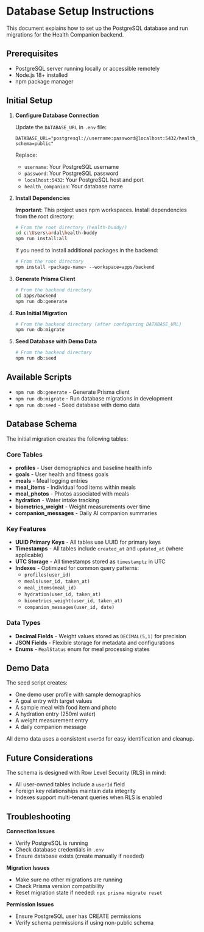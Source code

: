 # Database Setup Instructions

This document explains how to set up the PostgreSQL database and run migrations for the Health Companion backend.

## Prerequisites

- PostgreSQL server running locally or accessible remotely
- Node.js 18+ installed
- npm package manager

## Initial Setup

1. **Configure Database Connection**

   Update the `DATABASE_URL` in `.env` file:

   ```
   DATABASE_URL="postgresql://username:password@localhost:5432/health_companion?schema=public"
   ```

   Replace:

   - `username`: Your PostgreSQL username
   - `password`: Your PostgreSQL password
   - `localhost:5432`: Your PostgreSQL host and port
   - `health_companion`: Your database name

2. **Install Dependencies**

   **Important**: This project uses npm workspaces. Install dependencies from the root directory:

   ```bash
   # From the root directory (health-buddy/)
   cd c:\Users\ardal\health-buddy
   npm run install:all
   ```

   If you need to install additional packages in the backend:

   ```bash
   # From the root directory
   npm install <package-name> --workspace=apps/backend
   ```

3. **Generate Prisma Client**

   ```bash
   # From the backend directory
   cd apps/backend
   npm run db:generate
   ```

4. **Run Initial Migration**

   ```bash
   # From the backend directory (after configuring DATABASE_URL)
   npm run db:migrate
   ```

5. **Seed Database with Demo Data**
   ```bash
   # From the backend directory
   npm run db:seed
   ```

## Available Scripts

- `npm run db:generate` - Generate Prisma client
- `npm run db:migrate` - Run database migrations in development
- `npm run db:seed` - Seed database with demo data

## Database Schema

The initial migration creates the following tables:

### Core Tables

- **profiles** - User demographics and baseline health info
- **goals** - User health and fitness goals
- **meals** - Meal logging entries
- **meal_items** - Individual food items within meals
- **meal_photos** - Photos associated with meals
- **hydration** - Water intake tracking
- **biometrics_weight** - Weight measurements over time
- **companion_messages** - Daily AI companion summaries

### Key Features

- **UUID Primary Keys** - All tables use UUID for primary keys
- **Timestamps** - All tables include `created_at` and `updated_at` (where applicable)
- **UTC Storage** - All timestamps stored as `timestamptz` in UTC
- **Indexes** - Optimized for common query patterns:
  - `profiles(user_id)`
  - `meals(user_id, taken_at)`
  - `meal_items(meal_id)`
  - `hydration(user_id, taken_at)`
  - `biometrics_weight(user_id, taken_at)`
  - `companion_messages(user_id, date)`

### Data Types

- **Decimal Fields** - Weight values stored as `DECIMAL(5,1)` for precision
- **JSON Fields** - Flexible storage for metadata and configurations
- **Enums** - `MealStatus` enum for meal processing states

## Demo Data

The seed script creates:

- One demo user profile with sample demographics
- A goal entry with target values
- A sample meal with food item and photo
- A hydration entry (250ml water)
- A weight measurement entry
- A daily companion message

All demo data uses a consistent `userId` for easy identification and cleanup.

## Future Considerations

The schema is designed with Row Level Security (RLS) in mind:

- All user-owned tables include a `userId` field
- Foreign key relationships maintain data integrity
- Indexes support multi-tenant queries when RLS is enabled

## Troubleshooting

**Connection Issues**

- Verify PostgreSQL is running
- Check database credentials in `.env`
- Ensure database exists (create manually if needed)

**Migration Issues**

- Make sure no other migrations are running
- Check Prisma version compatibility
- Reset migration state if needed: `npx prisma migrate reset`

**Permission Issues**

- Ensure PostgreSQL user has CREATE permissions
- Verify schema permissions if using non-public schema
